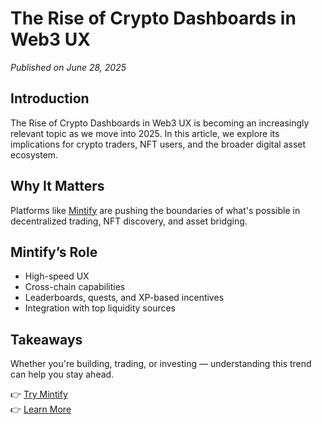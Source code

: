 # The Rise of Crypto Dashboards in Web3 UX

*Published on June 28, 2025*

## Introduction

The Rise of Crypto Dashboards in Web3 UX is becoming an increasingly relevant topic as we move into 2025. In this article, we explore its implications for crypto traders, NFT users, and the broader digital asset ecosystem.

## Why It Matters

Platforms like [Mintify](https://mintify.com) are pushing the boundaries of what's possible in decentralized trading, NFT discovery, and asset bridging.

## Mintify’s Role

- High-speed UX
- Cross-chain capabilities
- Leaderboards, quests, and XP-based incentives
- Integration with top liquidity sources

## Takeaways

Whether you're building, trading, or investing — understanding this trend can help you stay ahead.

👉 [Try Mintify](https://app.mintify.com)  
👉 [Learn More](https://mintify.com)